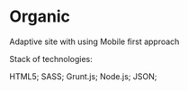 # Organic

Adaptive site with using Mobile first approach

Stack of technologies:

HTML5;
SASS;
Grunt.js;
Node.js;
JSON;
